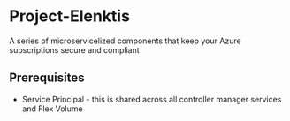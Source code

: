 # Project-Elenktis
A series of microservicelized components that keep your Azure subscriptions secure and compliant

## Prerequisites

* Service Principal - this is shared across all controller manager services and Flex Volume

